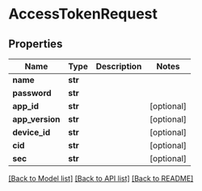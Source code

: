 # AccessTokenRequest

## Properties
Name | Type | Description | Notes
------------ | ------------- | ------------- | -------------
**name** | **str** |  | 
**password** | **str** |  | 
**app_id** | **str** |  | [optional] 
**app_version** | **str** |  | [optional] 
**device_id** | **str** |  | [optional] 
**cid** | **str** |  | [optional] 
**sec** | **str** |  | [optional] 

[[Back to Model list]](../README.md#documentation-for-models) [[Back to API list]](../README.md#documentation-for-api-endpoints) [[Back to README]](../README.md)

